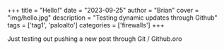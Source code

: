 +++
title = "Hello!"
date = "2023-09-25"
author = "Brian"
cover = "img/hello.jpg"
description = "Testing dynamic updates through Github"
tags = ['tag1', 'paloalto']
categories = ['firewalls']
+++

Just testing out pushing a new post through Git / Github.oro